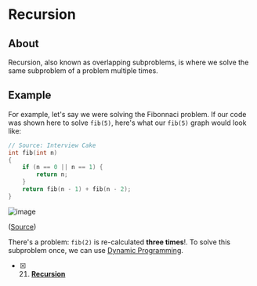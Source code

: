 # Recursion

## About

Recursion, also known as overlapping subproblems, is where we solve the same subproblem of a problem multiple times.

## Example

For example, let's say we were solving the Fibonnaci problem. If our code was shown here to solve `fib(5)`, here's what our `fib(5)` graph would look like:

```cpp
// Source: Interview Cake
int fib(int n)
{
    if (n == 0 || n == 1) {
        return n;
    }
    return fib(n - 1) + fib(n - 2);
}
```

![image](https://www.interviewcake.com/images/svgs/fibonacci__binary_tree_recursive.svg?bust=206)

([Source](https://www.interviewcake.com/concept/cpp/overlapping-subproblems?course=fc1&section=dynamic-programming-recursion))

There's a problem: `fib(2)` is re-calculated **three times**!. To solve this subproblem once, we can use [Dynamic Programming](../dp/README.md).

-   [x] 21. [**Recursion**](https://www.techiedelight.com/Tags/recursion/)
